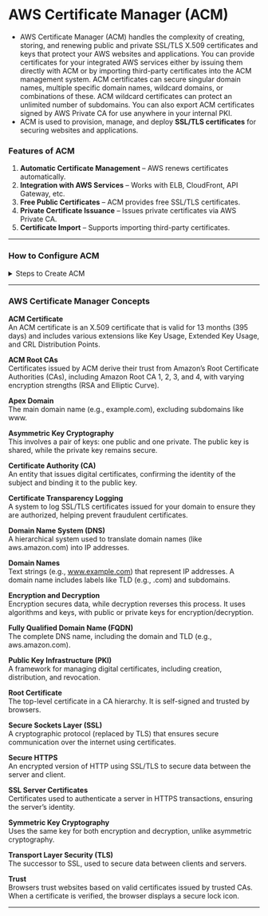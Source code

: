 # **AWS Certificate Manager (ACM)**
- AWS Certificate Manager (ACM) handles the complexity of creating, storing, and renewing public and private SSL/TLS X.509 certificates and keys that protect your AWS websites and applications. You can provide certificates for your integrated AWS services either by issuing them directly with ACM or by importing third-party certificates into the ACM management system. ACM certificates can secure singular domain names, multiple specific domain names, wildcard domains, or combinations of these. ACM wildcard certificates can protect an unlimited number of subdomains. You can also export ACM certificates signed by AWS Private CA for use anywhere in your internal PKI.
- ACM is used to provision, manage, and deploy **SSL/TLS certificates** for securing websites and applications.

### **Features of ACM**
1. **Automatic Certificate Management** – AWS renews certificates automatically.
2. **Integration with AWS Services** – Works with ELB, CloudFront, API Gateway, etc.
3. **Free Public Certificates** – ACM provides free SSL/TLS certificates.
4. **Private Certificate Issuance** – Issues private certificates via AWS Private CA.
5. **Certificate Import** – Supports importing third-party certificates.

---

### **How to Configure ACM**

<details>
  <summary>Steps to Create ACM</summary>

#### **Step 1: Request a Certificate**
1. Open **ACM Console** → Click **Request a Certificate**.
2. Choose **Public Certificate** (for internet-facing apps).
3. Enter your **domain name** (e.g., `example.com`).
4. Click **Next**.

#### **Step 2: Validate the Certificate**
ACM offers two validation methods:
1. **DNS Validation (Recommended)**
   - ACM provides CNAME records.
   - Add them in **Route 53** (or other DNS providers).
   - Wait for ACM to issue the certificate.
2. **Email Validation**
   - ACM sends emails to domain contacts.
   - Click the approval link.

#### **Step 3: Deploy the Certificate**
- Use ACM certificates in:
  1. **CloudFront** – Secure content delivery.
  2. **ELB** – Secure traffic to EC2 instances.
  3. **API Gateway** – Secure API endpoints.

#### **Step 4: Monitor and Renew**
- ACM automatically renews public certificates.
- Check **Certificate Status** in ACM Console.

</details>

---

### AWS Certificate Manager Concepts

**ACM Certificate**  
An ACM certificate is an X.509 certificate that is valid for 13 months (395 days) and includes various extensions like Key Usage, Extended Key Usage, and CRL Distribution Points.

**ACM Root CAs**  
Certificates issued by ACM derive their trust from Amazon’s Root Certificate Authorities (CAs), including Amazon Root CA 1, 2, 3, and 4, with varying encryption strengths (RSA and Elliptic Curve).

**Apex Domain**  
The main domain name (e.g., example.com), excluding subdomains like www.

**Asymmetric Key Cryptography**  
This involves a pair of keys: one public and one private. The public key is shared, while the private key remains secure.

**Certificate Authority (CA)**  
An entity that issues digital certificates, confirming the identity of the subject and binding it to the public key.

**Certificate Transparency Logging**  
A system to log SSL/TLS certificates issued for your domain to ensure they are authorized, helping prevent fraudulent certificates.

**Domain Name System (DNS)**  
A hierarchical system used to translate domain names (like aws.amazon.com) into IP addresses.

**Domain Names**  
Text strings (e.g., www.example.com) that represent IP addresses. A domain name includes labels like TLD (e.g., .com) and subdomains.

**Encryption and Decryption**  
Encryption secures data, while decryption reverses this process. It uses algorithms and keys, with public or private keys for encryption/decryption.

**Fully Qualified Domain Name (FQDN)**  
The complete DNS name, including the domain and TLD (e.g., aws.amazon.com).

**Public Key Infrastructure (PKI)**  
A framework for managing digital certificates, including creation, distribution, and revocation.

**Root Certificate**  
The top-level certificate in a CA hierarchy. It is self-signed and trusted by browsers.

**Secure Sockets Layer (SSL)**  
A cryptographic protocol (replaced by TLS) that ensures secure communication over the internet using certificates.

**Secure HTTPS**  
An encrypted version of HTTP using SSL/TLS to secure data between the server and client.

**SSL Server Certificates**  
Certificates used to authenticate a server in HTTPS transactions, ensuring the server’s identity.

**Symmetric Key Cryptography**  
Uses the same key for both encryption and decryption, unlike asymmetric cryptography.

**Transport Layer Security (TLS)**  
The successor to SSL, used to secure data between clients and servers.

**Trust**  
Browsers trust websites based on valid certificates issued by trusted CAs. When a certificate is verified, the browser displays a secure lock icon.

---

